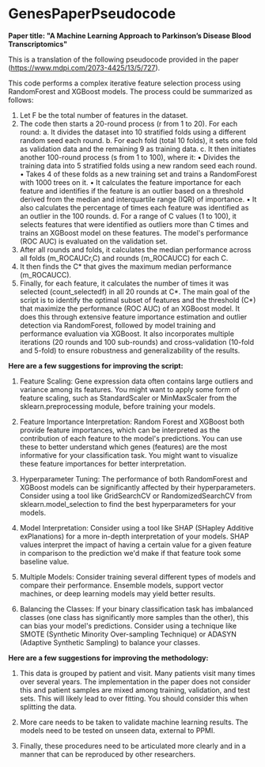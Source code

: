 # GenesPaperPseudocode
**Paper title: "A Machine Learning Approach to Parkinson’s Disease Blood Transcriptomics"**

This is a translation of the following pseudocode provided in the paper (https://www.mdpi.com/2073-4425/13/5/727).

This code performs a complex iterative feature selection process using RandomForest and XGBoost models. The process could be summarized as follows:
1.	Let F be the total number of features in the dataset.
2.	The code then starts a 20-round process (r from 1 to 20). For each round:
  a. It divides the dataset into 10 stratified folds using a different random seed each round.
  b. For each fold (total 10 folds), it sets one fold as validation data and the remaining 9 as training data.
  c. It then initiates another 100-round process (s from 1 to 100), where it:
    •	Divides the training data into 5 stratified folds using a new random seed each round.
    •	Takes 4 of these folds as a new training set and trains a RandomForest with 1000 trees on it.
    •	It calculates the feature importance for each feature and identifies if the feature is an outlier based on a threshold derived from the median and interquartile range (IQR) of importance.
    •	It also calculates the percentage of times each feature was identified as an outlier in the 100 rounds.
  d. For a range of C values (1 to 100), it selects features that were identified as outliers more than C times and trains an XGBoost model on these features. The model's performance (ROC AUC) is evaluated on the validation set.
3.	After all rounds and folds, it calculates the median performance across all folds (m_ROCAUCr,C) and rounds (m_ROCAUCC) for each C.
4.	It then finds the C* that gives the maximum median performance (m_ROCAUCC).
5.	Finally, for each feature, it calculates the number of times it was selected (count_selectedf) in all 20 rounds at C*.
The main goal of the script is to identify the optimal subset of features and the threshold (C*) that maximize the performance (ROC AUC) of an XGBoost model. It does this through extensive feature importance estimation and outlier detection via RandomForest, followed by model training and performance evaluation via XGBoost. It also incorporates multiple iterations (20 rounds and 100 sub-rounds) and cross-validation (10-fold and 5-fold) to ensure robustness and generalizability of the results.

**Here are a few suggestions for improving the script:**

1.  Feature Scaling: Gene expression data often contains large outliers and variance among its features. You might want to apply some form of feature scaling, such as StandardScaler or MinMaxScaler from the sklearn.preprocessing module, before training your models.

2.  Feature Importance Interpretation: Random Forest and XGBoost both provide feature importances, which can be interpreted as the contribution of each feature to the model's predictions. You can use these to better understand which genes (features) are the most informative for your classification task. You might want to visualize these feature importances for better interpretation.

3.  Hyperparameter Tuning: The performance of both RandomForest and XGBoost models can be significantly affected by their hyperparameters. Consider using a tool like GridSearchCV or RandomizedSearchCV from sklearn.model_selection to find the best hyperparameters for your models.

4.  Model Interpretation: Consider using a tool like SHAP (SHapley Additive exPlanations) for a more in-depth interpretation of your models. SHAP values interpret the impact of having a certain value for a given feature in comparison to the prediction we'd make if that feature took some baseline value.

5.  Multiple Models: Consider training several different types of models and compare their performance. Ensemble models, support vector machines, or deep learning models may yield better results.

6.  Balancing the Classes: If your binary classification task has imbalanced classes (one class has significantly more samples than the other), this can bias your model's predictions. Consider using a technique like SMOTE (Synthetic Minority Over-sampling Technique) or ADASYN (Adaptive Synthetic Sampling) to balance your classes.

**Here are a few suggestions for improving the methodology:**

1.  This data is grouped by patient and visit. Many patients visit many times over several years. The implementation in the paper does not consider this and patient samples are mixed among training, validation, and test sets. This will likely lead to over fitting. You should consider this when splitting the data. 

2.  More care needs to be taken to validate machine learning results. The models need to be tested on unseen data, external to PPMI.

4.  Finally, these procedures need to be articulated more clearly and in a manner that can be reproduced by other researchers.

